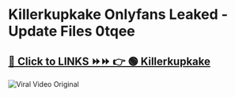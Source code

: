 
 # Killerkupkake Onlyfans Leaked - Update Files 0tqee

## <h2><a href="https://clipsfans.com/Killerkupkake&ref=git">🔗 Click to LINKS ⏩⏩ 👉 🟢 Killerkupkake </a></h2>

<a href="https://clipsfans.com/Killerkupkake&ref=git" rel="nofollow" data-target="animated-image.originalLink"><img src="https://i.ibb.co.com/xMMVF88/686577567.gif" alt="Viral Video Original" style="max-width: 100%; display: inline-block;" data-target="animated-image.originalImage"></a>

